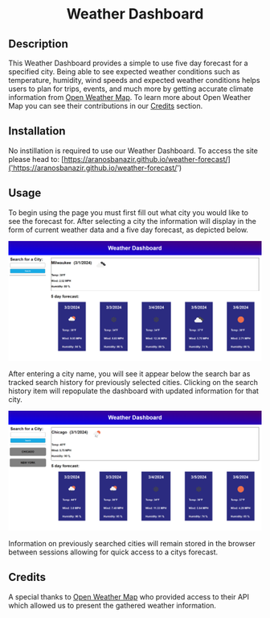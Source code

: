 # <center> <b> Weather Dashboard </b>

## Description

This Weather Dashboard provides a simple to use five day forecast for a specified city. Being able to see expected weather conditions such as temperature, humidity, wind speeds and expected weather conditions helps users to plan for trips, events, and much more by getting accurate climate information from <a href = 'https://openweathermap.org/'>Open Weather Map</a>. To learn more about Open Weather Map you can see their contributions in our [Credits](#credits) section.


## Installation

No instillation is required to use our Weather Dashboard. To access the site please head to: [https://aranosbanazir.github.io/weather-forecast/]('https://aranosbanazir.github.io/weather-forecast/')

## Usage

To begin using the page you must first fill out what city you would like to see the forecast for. After selecting a city the information will display in the form of current weather data and a five day forecast, as depicted below.

<img src="./assets/images/landing-page.png" alt="The weather dashboard depicting a five day forecast of Milwaukee.">

After entering a city name, you will see it appear below the search bar as tracked search history for previously selected cities. Clicking on the search history item will repopulate the dashboard with updated information for that city.

<img src="./assets/images/search-history.png" alt="The weather dashboard depicting a five day forecast of Chicago.">

Information on previously searched cities will remain stored in the browser between sessions allowing for quick access to a citys forecast.

## Credits
A special thanks to <a href = 'https://openweathermap.org/'>Open Weather Map</a> who provided access to their API which allowed us to present the gathered weather information.

